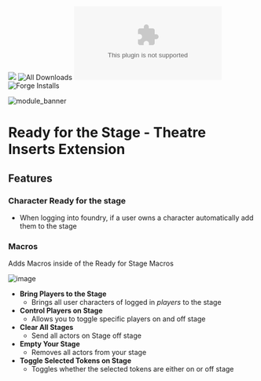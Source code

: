 ![](https://img.shields.io/badge/Foundry-v12-informational)
![All Downloads](https://img.shields.io/github/downloads/ChasarooniZ/ready-for-the-stage/total?color=5e0000&label=All%20Downloads)
![Latest Release Download Count](https://img.shields.io/github/downloads/ChasarooniZ/ready-for-the-stage/latest/module.zip)
![Forge Installs](https://img.shields.io/badge/dynamic/json?label=Forge%20Installs&query=package.installs&suffix=%25&url=https%3A%2F%2Fforge-vtt.com%2Fapi%2Fbazaar%2Fpackage%2Fready-for-the-stage&colorB=4aa94a)

<!--- Forge Bazaar Install % Badge -->
<!--- replace <your-module-name> with the `name` in your manifest -->
<!--- ![Forge Installs](https://img.shields.io/badge/dynamic/json?label=Forge%20Installs&query=package.installs&suffix=%25&url=https%3A%2F%2Fforge-vtt.com%2Fapi%2Fbazaar%2Fpackage%2F<your-module-name>&colorB=4aa94a) -->

![module_banner](https://github.com/ChasarooniZ/pf2e-usage-updater/assets/79132112/3b2a4f8c-7ba1-4647-b073-d8ecac9d93a6)


# Ready for the Stage - Theatre Inserts Extension

## Features
### Character Ready for the stage
- When logging into foundry, if a user owns a character automatically add them to the stage
### Macros
Adds Macros inside of the Ready for Stage Macros

![image](https://github.com/user-attachments/assets/74f826ca-48fe-4b6d-8606-d264d4c48756)

- **Bring Players to the Stage**
  - Brings all user characters of logged in *players* to the stage
- **Control Players on Stage**
  - Allows you to toggle specific players on and off stage
- **Clear All Stages**
  - Send all actors on Stage off stage
- **Empty Your Stage**
  - Removes all actors from your stage
- **Toggle Selected Tokens on Stage**
  - Toggles whether the selected tokens are either on or off stage
